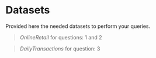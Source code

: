 # Datasets
Provided here the needed datasets to perform your queries.

> *OnlineRetail* for questions: 1 and 2

> *DailyTransactions* for question: 3
